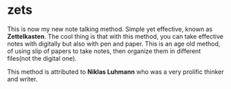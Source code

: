 # zets
This is now my new note talking method. Simple yet effective, known as **Zettelkasten**. 
The cool thing is that with this method, you can take effective notes with digitally
but also with pen and paper. This is an age old method, of using slip of papers to 
take notes, then organize them in different files(not the digital one).  

This method is attributed to **Niklas Luhmann** who was a very prolific thinker and writer.

